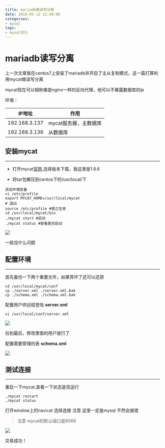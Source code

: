 ```yaml
---
title: mariadb做读写分离
date: 2019-05-13 12:50:08
categories:
- mysql
tags:
- mysql优化
---
```


# mariadb读写分离

上一次文章我在centos7上安装了mariadb并开启了主从复制模式，这一篇打算利用mycat做读写分离

mycat现在可以相称像是nginx一样的反向代理，他可以不暴露数据库的ip

环境：

| IP地址        | 作用                  |
| ------------- | --------------------- |
| 192.168.3.137 | mycat服务器，主数据库 |
| 192.168.3.136|从数据库|

## 安装mycat
------
* 打开mycat[官网](http://www.mycat.io/),选择版本下载，我这里是1.6.6

* 将tar包解压到centos下的/usr/local/下

```
添加环境变量
vi /etc/profile
export MYCAT_HOME=/usr/local/mycat
# 退出
source /etc/profile #使之生效
cd /usr/local/mycat/bin
./mycat start #启动
./mycat status #查看是否启动
```

![](https://s2.ax1x.com/2019/05/13/E4b7VA.png)

一般没什么问题

## 配置环境

-----

首先备份一下两个重要文件，如果弄坏了还可以还原

```
cd /usr/local/mycat/conf
cp ./server.xml ./server.xml.bak
cp ./schema.xml ./schema.xml.bak
```



配置用户供远程登陆 **server.xml**

```
vi /usr/local/conf/server.xml 

```

![](https://s2.ax1x.com/2019/05/13/E4qP5q.png)

拉到最后，修改里面的用户就行了



配置需要管理的表 **schema.xml**

![](https://s2.ax1x.com/2019/05/13/E4LkTA.png)

## 测试连接
------
重启一下mycat,查看一下状态是否运行
```
./mycat restart
./mycat status
```
打开window上的navicat 选择连接 注意 这里一定是mysql 不然会报错
> 注意 mycat的默认端口是8066

![](https://s2.ax1x.com/2019/05/13/E4Llwj.png)

交易成功！